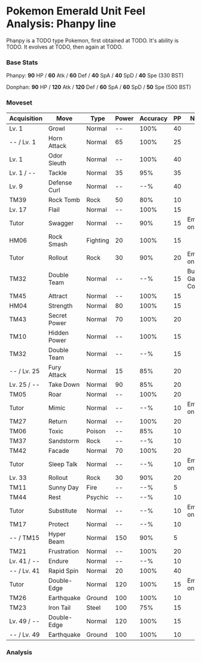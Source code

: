 # Pokemon Emerald Unit Feel Analysis: Phanpy line

Phanpy is a TODO type Pokemon, first obtained at TODO. It's ability is TODO. It evolves at TODO, then again at TODO.

### Base Stats

Phanpy: **90** HP / **60** Atk / **60** Def / **40** SpA / **40** SpD / **40** Spe (330 BST)

Donphan: **90** HP / **120** Atk / **120** Def / **60** SpA / **60** SpD / **50** Spe (500 BST)

### Moveset

|Acquisition|Move        |Type    |Power|Accuracy|PP |Notes                    |
|---        |---         |---     |---  |---     |---|---                      |
|Lv. 1      |Growl       |Normal  |--   |100%    |40 |                         |
|-- / Lv. 1 |Horn Attack |Normal  |65   |100%    |25 |                         |
|Lv. 1      |Odor Sleuth |Normal  |--   |100%    |40 |                         |
|Lv. 1 / -- |Tackle      |Normal  |35   |95%     |35 |                         |
|Lv. 9      |Defense Curl|Normal  |--   |--%     |40 |                         |
|TM39       |Rock Tomb   |Rock    |50   |80%     |10 |                         |
|Lv. 17     |Flail       |Normal  |--   |100%    |15 |                         |
|Tutor      |Swagger     |Normal  |--   |90%     |15 |Emerald only             |
|HM06       |Rock Smash  |Fighting|20   |100%    |15 |                         |
|Tutor      |Rollout     |Rock    |30   |90%     |20 |Emerald only             |
|TM32       |Double Team |Normal  |--   |--%     |15 |Buy at Game Corner       |
|TM45       |Attract     |Normal  |--   |100%    |15 |                         |
|HM04       |Strength    |Normal  |80   |100%    |15 |                         |
|TM43       |Secret Power|Normal  |70   |100%    |20 |                         |
|TM10       |Hidden Power|Normal  |--   |100%    |15 |                         |
|TM32       |Double Team |Normal  |--   |--%     |15 |                         |
|-- / Lv. 25|Fury Attack |Normal  |15   |85%     |20 |                         |
|Lv. 25 / --|Take Down   |Normal  |90   |85%     |20 |                         |
|TM05       |Roar        |Normal  |--   |100%    |20 |                         |
|Tutor      |Mimic       |Normal  |--   |--%     |10 |Emerald only             |
|TM27       |Return      |Normal  |--   |100%    |20 |                         |
|TM06       |Toxic       |Poison  |--   |85%     |10 |                         |
|TM37       |Sandstorm   |Rock    |--   |--%     |10 |                         |
|TM42       |Facade      |Normal  |70   |100%    |20 |                         |
|Tutor      |Sleep Talk  |Normal  |--   |--%     |10 |Emerald only             |
|Lv. 33     |Rollout     |Rock    |30   |90%     |20 |                         |
|TM11       |Sunny Day   |Fire    |--   |--%     |5  |                         |
|TM44       |Rest        |Psychic |--   |--%     |10 |                         |
|Tutor      |Substitute  |Normal  |--   |--%     |10 |Emerald only             |
|TM17       |Protect     |Normal  |--   |--%     |10 |                         |
|-- / TM15  |Hyper Beam  |Normal  |150  |90%     |5  |                         |
|TM21       |Frustration |Normal  |--   |100%    |20 |                         |
|Lv. 41 / --|Endure      |Normal  |--   |--%     |10 |                         |
|-- / Lv. 41|Rapid Spin  |Normal  |20   |100%    |40 |                         |
|Tutor      |Double-Edge |Normal  |120  |100%    |15 |Emerald only             |
|TM26       |Earthquake  |Ground  |100  |100%    |10 |                         |
|TM23       |Iron Tail   |Steel   |100  |75%     |15 |                         |
|Lv. 49 / --|Double-Edge |Normal  |120  |100%    |15 |                         |
|-- / Lv. 49|Earthquake  |Ground  |100  |100%    |10 |                         |

### Analysis